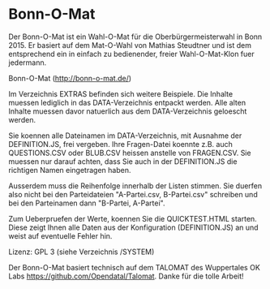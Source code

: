 Bonn-O-Mat
=======

Der Bonn-O-Mat ist ein Wahl-O-Mat für die Oberbürgermeisterwahl in Bonn 2015.
Er basiert auf dem Mat-O-Wahl von Mathias Steudtner und ist dem entsprechend ein in einfach zu bedienender, freier Wahl-O-Mat-Klon fuer jedermann.

Bonn-O-Mat (http://bonn-o-mat.de/)


Im Verzeichnis EXTRAS befinden sich weitere Beispiele.
Die Inhalte muessen lediglich in das DATA-Verzeichnis entpackt werden.
Alle alten Inhalte muessen davor natuerlich aus dem DATA-Verzeichnis geloescht werden.

Sie koennen alle Dateinamen im DATA-Verzeichnis, mit Ausnahme der DEFINITION.JS, frei vergeben.
Ihre Fragen-Datei koennte z.B. auch QUESTIONS.CSV oder BLUB.CSV heissen anstelle von FRAGEN.CSV.
Sie muessen nur darauf achten, dass Sie auch in der DEFINITION.JS die richtigen Namen eingetragen haben.

Ausserdem muss die Reihenfolge innerhalb der Listen stimmen.
Sie duerfen also nicht bei den Parteidateien "A-Partei.csv, B-Partei.csv" 
schreiben und bei den Parteinamen dann "B-Partei, A-Partei".

Zum Ueberpruefen der Werte, koennen Sie die QUICKTEST.HTML starten.
Diese zeigt Ihnen alle Daten aus der Konfiguration (DEFINITION.JS) an
und weist auf eventuelle Fehler hin.

Lizenz: GPL 3 (siehe Verzeichnis /SYSTEM)

Der Bonn-O-Mat basiert technisch auf dem TALOMAT des Wuppertales OK Labs https://github.com/Opendatal/Talomat.
Danke für die tolle Arbeit!

